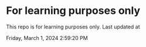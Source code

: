 # For learning purposes only
This repo is for learning purposes only.
Last updated at

Friday, March 1, 2024 2:59:20 PM

